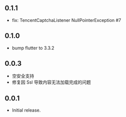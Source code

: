 ## 0.1.1

* fix: TencentCaptchaListener NullPointerException #7

## 0.1.0

* bump flutter to 3.3.2

## 0.0.3

* 空安全支持
* 修复因 Ssl 导致内容无法加载完成的问题

## 0.0.1

* Initial release.
